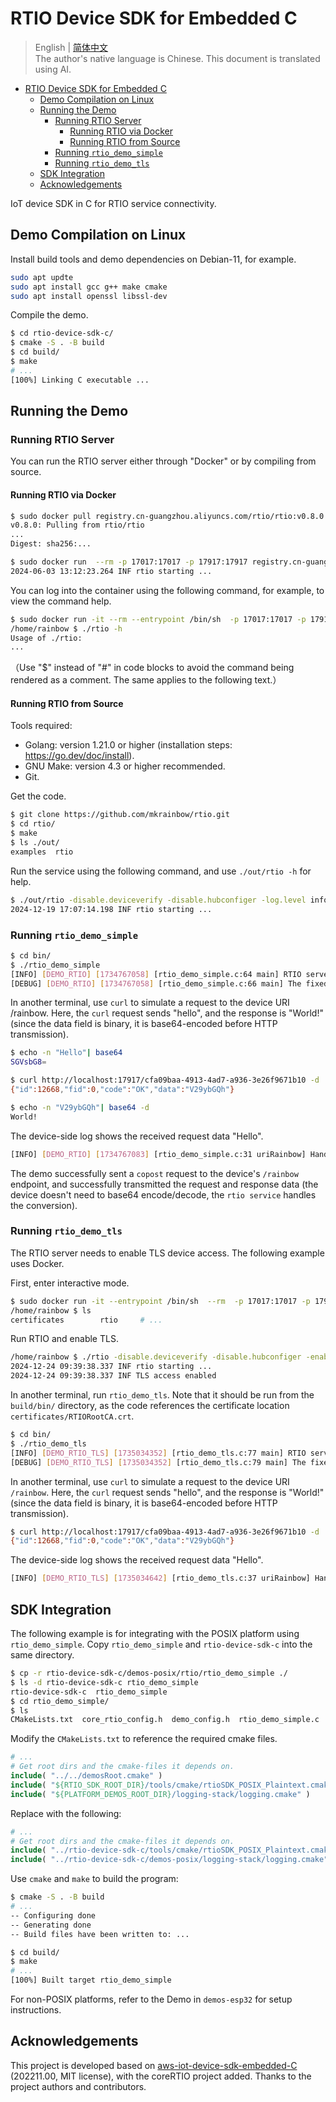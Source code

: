 # RTIO Device SDK for Embedded C

> English | [简体中文](./README-CN.md)  
> The author's native language is Chinese. This document is translated using AI.  

- [RTIO Device SDK for Embedded C](#rtio-device-sdk-for-embedded-c)
  - [Demo Compilation on Linux](#demo-compilation-on-linux)
  - [Running the Demo](#running-the-demo)
    - [Running RTIO Server](#running-rtio-server)
      - [Running RTIO via Docker](#running-rtio-via-docker)
      - [Running RTIO from Source](#running-rtio-from-source)
    - [Running `rtio_demo_simple`](#running-rtio_demo_simple)
    - [Running `rtio_demo_tls`](#running-rtio_demo_tls)
  - [SDK Integration](#sdk-integration)
  - [Acknowledgements](#acknowledgements)

IoT device SDK in C for RTIO service connectivity.

## Demo Compilation on Linux

Install build tools and demo dependencies on Debian-11, for example.

```sh
sudo apt updte
sudo apt install gcc g++ make cmake
sudo apt install openssl libssl-dev
```

Compile the demo.

```sh
$ cd rtio-device-sdk-c/
$ cmake -S . -B build
$ cd build/
$ make
# ...
[100%] Linking C executable ...
```

## Running the Demo

### Running RTIO Server

You can run the RTIO server either through "Docker" or by compiling from source.

#### Running RTIO via Docker

```sh
$ sudo docker pull registry.cn-guangzhou.aliyuncs.com/rtio/rtio:v0.8.0
v0.8.0: Pulling from rtio/rtio
...
Digest: sha256:...

$ sudo docker run  --rm -p 17017:17017 -p 17917:17917 registry.cn-guangzhou.aliyuncs.com/rtio/rtio:v0.8.0
2024-06-03 13:12:23.264 INF rtio starting ...
```

You can log into the container using the following command, for example, to view the command help.

```sh
$ sudo docker run -it --rm --entrypoint /bin/sh  -p 17017:17017 -p 17917:17917 registry.cn-guangzhou.aliyuncs.com/rtio/rtio:v0.8.0
/home/rainbow $ ./rtio -h
Usage of ./rtio: 
...
```

（Use "$" instead of "#" in code blocks to avoid the command being rendered as a comment. The same applies to the following text.）

#### Running RTIO from Source

Tools required:

- Golang: version 1.21.0 or higher (installation steps: <https://go.dev/doc/install>).
- GNU Make: version 4.3 or higher recommended.
- Git.

Get the code.

```sh
$ git clone https://github.com/mkrainbow/rtio.git
$ cd rtio/
$ make
$ ls ./out/
examples  rtio
```

Run the service using the following command, and use `./out/rtio -h` for help.

```sh
$ ./out/rtio -disable.deviceverify -disable.hubconfiger -log.level info
2024-12-19 17:07:14.198 INF rtio starting ...
```

### Running `rtio_demo_simple`

```sh
$ cd bin/
$ ./rtio_demo_simple
[INFO] [DEMO_RTIO] [1734767058] [rtio_demo_simple.c:64 main] RTIO server=localhost:17017.
[DEBUG] [DEMO_RTIO] [1734767058] [rtio_demo_simple.c:66 main] The fixed RAM used by RTIO, size=2072 bytes.
```

In another terminal, use `curl` to simulate a request to the device URI /rainbow. Here, the `curl` request sends "hello", and the response is "World!" (since the data field is binary, it is base64-encoded before HTTP transmission).

```sh
$ echo -n "Hello"| base64
SGVsbG8=

$ curl http://localhost:17917/cfa09baa-4913-4ad7-a936-3e26f9671b10 -d '{"method":"copost", "uri":"/rainbow","id":12668,"data":"aGVsbG8="}'
{"id":12668,"fid":0,"code":"OK","data":"V29ybGQh"}

$ echo -n "V29ybGQh"| base64 -d
World!
```

The device-side log shows the received request data "Hello".

```sh
[INFO] [DEMO_RTIO] [1734767083] [rtio_demo_simple.c:31 uriRainbow] Handling the copost req with uri=/rainbow, pReqData=hello.
```

The demo successfully sent a `copost` request to the device's `/rainbow` endpoint, and successfully transmitted the request and response data (the device doesn't need to base64 encode/decode, the `rtio service` handles the conversion).

### Running `rtio_demo_tls`

The RTIO server needs to enable TLS device access. The following example uses Docker.

First, enter interactive mode.

```sh
$ sudo docker run -it --entrypoint /bin/sh  --rm  -p 17017:17017 -p 17917:17917 registry.cn-guangzhou.aliyuncs.com/rtio/rtio:v0.8.0
/home/rainbow $ ls
certificates        rtio     # ...
```

Run RTIO and enable TLS.

```sh
/home/rainbow $ ./rtio -disable.deviceverify -disable.hubconfiger -enable.hub.tls -hub.tls.certfile ./certificates/demo_server.crt -hub.tls.keyfile ./certificates/demo_server.key -log.level info
2024-12-24 09:39:38.337 INF rtio starting ...
2024-12-24 09:39:38.337 INF TLS access enabled
```

In another terminal, run `rtio_demo_tls`. Note that it should be run from the `build/bin/` directory, as the code references the certificate location `certificates/RTIORootCA.crt`.

```sh
$ cd bin/
$ ./rtio_demo_tls
[INFO] [DEMO_RTIO_TLS] [1735034352] [rtio_demo_tls.c:77 main] RTIO server=localhost:17017.
[DEBUG] [DEMO_RTIO_TLS] [1735034352] [rtio_demo_tls.c:79 main] The fixed RAM used by RTIO, size=2072 bytes.
```

In another terminal, use `curl` to simulate a request to the device URI `/rainbow`. Here, the `curl` request sends "hello", and the response is "World!" (since the data field is binary, it is base64-encoded before HTTP transmission).

```sh
$ curl http://localhost:17917/cfa09baa-4913-4ad7-a936-3e26f9671b10 -d '{"method":"copost", "uri":"/rainbow","id":12668,"data":"aGVsbG8="}'
{"id":12668,"fid":0,"code":"OK","data":"V29ybGQh"}
```

The device-side log shows the received request data "Hello".

```sh
[INFO] [DEMO_RTIO_TLS] [1735034642] [rtio_demo_tls.c:37 uriRainbow] Handling the copost req with uri=/rainbow, pReqData=hello.
```

## SDK Integration

The following example is for integrating with the POSIX platform using `rtio_demo_simple`. Copy `rtio_demo_simple` and `rtio-device-sdk-c` into the same directory.

```sh
$ cp -r rtio-device-sdk-c/demos-posix/rtio/rtio_demo_simple ./ 
$ ls -d rtio-device-sdk-c rtio_demo_simple 
rtio-device-sdk-c  rtio_demo_simple
$ cd rtio_demo_simple/
$ ls
CMakeLists.txt  core_rtio_config.h  demo_config.h  rtio_demo_simple.c
```

Modify the `CMakeLists.txt` to reference the required cmake files.

```cmake
# ...
# Get root dirs and the cmake-files it depends on.
include( "../../demosRoot.cmake" )
include( "${RTIO_SDK_ROOT_DIR}/tools/cmake/rtioSDK_POSIX_Plaintext.cmake" )
include( "${PLATFORM_DEMOS_ROOT_DIR}/logging-stack/logging.cmake" )
```

Replace with the following:

```cmake
# ...
# Get root dirs and the cmake-files it depends on.
include( "../rtio-device-sdk-c/tools/cmake/rtioSDK_POSIX_Plaintext.cmake" )
include( "../rtio-device-sdk-c/demos-posix/logging-stack/logging.cmake" )
```

Use `cmake` and `make` to build the program:

```sh
$ cmake -S . -B build
# ...
-- Configuring done
-- Generating done
-- Build files have been written to: ...

$ cd build/
$ make
# ...
[100%] Built target rtio_demo_simple
```

For non-POSIX platforms, refer to the Demo in `demos-esp32` for setup instructions.

## Acknowledgements

This project is developed based on [aws-iot-device-sdk-embedded-C](https://github.com/aws/aws-iot-device-sdk-embedded-C/tree/202211.00?tab=readme-ov-file) (202211.00, MIT license), with the coreRTIO project added. Thanks to the project authors and contributors.